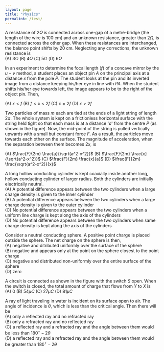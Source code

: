 ```yaml
---
layout: page
title: "Physics"
permalink: /test/
---
```

A resistance of $2 \Omega$ is connected across one-gap of a metre-bridge (the length of the wire is 100 cm) and an unknown resistance, greater than $2 \Omega$, is connected across the other gap. When these resistances are interchanged, the balance point shifts by 20 cm. Neglecting any corrections, the unknown resistance is <br>
(A) $3 \Omega$ (B) $4 \Omega$ (C) $5 \Omega$ (D) $6 \Omega$


In an experiment to determine the focal length ($f$) of a concave mirror by the $u-v$ method, a student places an object pin $A$ on the principal axis at a distance $x$ from the pole $P$. The student looks at the pin and its inverted image from a distance keeping his/her eye in line with $PA$. When the student shifts his/her eye towards left, the image appears to be to the right of the object pin. Then, <br>

(A) $x < f$ (B) $f< x < 2f$ (C) $x=2f$ (D) $x>2f$

Two particles of mass $m$ each are tied at the ends of a light string of length $2a$. The whole system is kept on a frictionless horizontal surface with the string held tight so that each mass is at a distance '$a$' from the centre $P$ (as shown in the figure). Now, the mid-point of the string is pulled vertically upwards with a small but constant force $F$. As a result, the particles move towards each other on the surface. The magnitude of acceleration, when the separation between them becomes $2x$, is

(A) $\frac{F}{2m} \frac{a}{\sqrt{a^2-x^2}}$ (B) $\frac{F}{2m} \frac{x}{\sqrt{a^2-x^2}}$ (C) $\frac{F}{2m} \frac{x}{a}$ (D) $\frac{F}{2m} \frac{\sqrt{a^2-x^2}}{x}$

A long hollow conducting cylinder is kept coaxially inside another long, hollow conducting cylinder of larger radius. Both the cylinders are initially electrically neutral.<br>
(A) A potential difference appears between the two cylinders when a large charge density is given to the inner cylinder<br>
(B) A potential difference appears between the two cylinders when a large charge density is given to the outer cylinder<br>
(C) No potential difference appears between the two cylinders when a uniform line charge is kept along the axis of the cylinders<br>
(D) No potential difference appears between the two cylinders when same charge density is kept along the axis of the cylinders

Consider a neutral conducting sphere. A positive point charge is placed outside the sphere. The net charge on the sphere is then, <br>
(A) negative and ditributed uniformly over the surface of the sphere<br>
(B) negative and appears only at the point on the sphere closest to the point charge<br>
(C) negative and distributed non-uniformly over the entire surface of the sphere<br>
(D) zero

A circuit is connected as shown in the figure with the switch $S$ open. When the switch is closed, the total amount of charge that flows from $Y$ to $X$ is<br>
(A) $0$ (B) $54 \mu C$ (C) $27 \mu C$ (D) $81 \mu C$

A ray of light traveling in water is incident on its surface open to air. The angle of incidence is $\theta$, which is less than the critical angle. Then there will be<br>
(A) only a reflected ray and no refracted ray<br>
(B) only a refracted ray and no reflected ray<br>
(C) a reflected ray and a refracted ray and the angle between them would be less than $180^{\circ}-2\theta$<br>
(D) a reflected ray and a refracted ray and the angle between them would be greater than $180^{\circ}-2\theta$